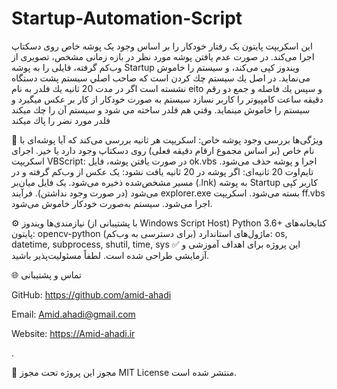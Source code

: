 # Startup-Automation-Script
این اسکریپت پایتون یک رفتار خودکار را بر اساس وجود یک پوشه خاص روی دسکتاپ اجرا می‌کند. در صورت عدم یافتن پوشه مورد نظر در بازه زمانی مشخص، تصویری از وب‌کم گرفته، فایلی را به پوشه Startup ویندوز کپی می‌کند، و سیستم را خاموش می‌نماید.
در اصل يك سيستم چك كردن است كه صاحب اصلي سيستم پشت دستگاه نشسته است
اگر در مدت 20 ثانيه يك فلدر به نام eito و سپس يك فاصله و جمع دو رقم دقيقه ساعت كامپيوتر را كاربر نسازد سيستم به صورت خودكار از كار بر عكس ميگيرد و سيستم را خاموش مينمايد.
وقتي هم فلدر ساخته مي شود و سيستم آن را چك ميكند فلدر مورد نضر را پاك ميكند



🔧 ویژگی‌ها
بررسی وجود پوشه خاص: اسکریپت هر ثانیه بررسی می‌کند که آیا پوشه‌ای با نام خاص (بر اساس مجموع ارقام دقیقه فعلی) روی دسکتاپ وجود دارد یا خیر.
اجرای اسکریپت VBScript: در صورت یافتن پوشه، فایل ok.vbs اجرا و پوشه حذف می‌شود.
تایم‌اوت 20 ثانیه‌ای: اگر پوشه در 20 ثانیه یافت نشود:
یک عکس از وب‌کم گرفته و در مسیر مشخص‌شده ذخیره می‌شود.
یک فایل میان‌بر (.lnk) به پوشه Startup کاربر کپی می‌شود (در صورت وجود نداشتن).
فرآیند explorer.exe بسته می‌شود.
اسکریپت ff.vbs اجرا می‌شود.
سیستم به‌صورت خودکار خاموش می‌شود.

⚙️ نیازمندی‌ها
ویندوز (با پشتیبانی از Windows Script Host)
Python 3.6+
کتابخانه‌های پایتون:
opencv-python (برای دسترسی به وب‌کم)
ماژول‌های استاندارد: os, datetime, subprocess, shutil, time, sys
✅ این پروژه برای اهداف آموزشی و آزمایشی طراحی شده است. لطفاً مسئولیت‌پذیر باشید.


🌐 تماس و پشتیبانی

GitHub: https://github.com/amid-ahadi

Email: Amid.ahadi@gmail.com

Website: https://Amid-ahadi.ir


.

📜 مجوز
این پروژه تحت مجوز MIT License منتشر شده است.
